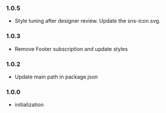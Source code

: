 ### 1.0.5
- Style tuning after designer review. Update the sns-icon.svg.

### 1.0.3

- Remove Footer subscription and update styles

### 1.0.2

- Update main path in package.json

### 1.0.0
- initialization
